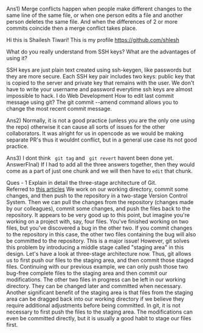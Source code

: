 Ans1) Merge conflicts happen when people make different changes to the same line of the same file, or when one person edits a file and another person deletes the same file. And when the differences of 2 or more commits coincide then a merge conflict takes place.

Hi this is Shailesh Tiwari!
This is my profile https://github.com/shlesh

What do you really understand from SSH keys? What are the advantages of using it?

SSH keys are just plain text created using ssh-keygen, like passwords but they are more secure. Each SSH key pair includes two keys: public key that is copied to the server and private key that remains with the user.
We don't have to write your username and password everytime
ssh keys are almost impossible to hack.
I do Web Development
How to edit last commit message using git?
The git commit --amend command allows you to change the most recent commit message.

Ans2) Normally, it is not a good practice (unless you are the only one using the repo) otherwise it can cause all sorts of issues for the other collaborators. It was alright for us in opencode as we would be making separate PR's thus it wouldnt conflict, but in a general use case its not good practice.

Ans3) I dont think ` git tag` and ` git revert` havent been done yet.
AnswerFInal) If I had to add all the three answers together, then they would come as a part of just one chunk and we will then have to `edit` that chunk.



Ques - 1 Explain in detail the three-stage architecture of Git.  
Referred to [this articles](https://raghav20nov.medium.com/git-and-github-for-beginners-3-ceeb016f410b)
We work on our working directory, commit some changes, and then push to the repository in a two-stage Version Control System. Then we can pull the changes from the repository (changes made by our colleagues), commit some changes, and push the files back to the repository.
It appears to be very good up to this point, but imagine you're working on a project with, say, four files. You've finished working on two files, but you've discovered a bug in the other two. If you commit changes to the repository in this case, the other two files containing the bug will also be committed to the repository. This is a major issue!
However, git solves this problem by introducing a middle stage called "staging area" in this design. Let's have a look at three-stage architecture now. Thus, git allows us to first push our files to the staging area, and then commit those staged files. Continuing with our previous example, we can only push those two bug-free complete files to the staging area and then commit our modifications. The other two files in progress can be left in our working directory. They can be changed later and committed when necessary. Another significant benefit of the staging area is that files from the staging area can be dragged back into our working directory if we believe they require additional adjustments before being committed.
In git, it is not necessary to first push the files to the staging area. The modifications can even be committed directly, but it is usually a good habit to stage our files first.
